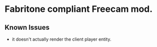# Fabritone compliant Freecam mod.

## Known Issues
* it doesn't actually render the client player entity.
